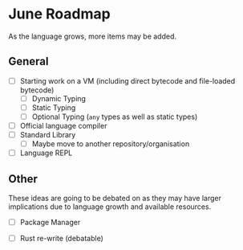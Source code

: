 # June Roadmap

As the language grows, more items may be added.

## General

- [ ] Starting work on a VM (including direct bytecode and file-loaded bytecode)
  - [ ] Dynamic Typing
  - [ ] Static Typing
  - [ ] Optional Typing (`any` types as well as static types)
- [ ] Official language compiler
- [ ] Standard Library
  - [ ] Maybe move to another repository/organisation
- [ ] Language REPL

## Other

These ideas are going to be debated on as they may have larger implications due to language growth and available resources.

- [ ] Package Manager
- [ ] Rust re-write (debatable)

